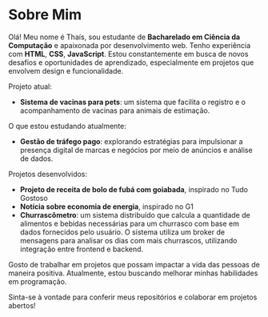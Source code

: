 # Sobre Mim

Olá! Meu nome é Thaís, sou estudante de **Bacharelado em Ciência da Computação** e apaixonada por desenvolvimento web. Tenho experiência com **HTML**, **CSS**, **JavaScript**. Estou constantemente em busca de novos desafios e oportunidades de aprendizado, especialmente em projetos que envolvem design e funcionalidade.

Projeto atual:
- **Sistema de vacinas para pets**: um sistema que facilita o registro e o acompanhamento de vacinas para animais de estimação.

O que estou estudando atualmente:
- **Gestão de tráfego pago**: explorando estratégias para impulsionar a presença digital de marcas e negócios por meio de anúncios e análise de dados.

Projetos desenvolvidos:
- **Projeto de receita de bolo de fubá com goiabada**, inspirado no Tudo Gostoso
- **Notícia sobre economia de energia**, inspirado no G1
- **Churrascômetro**: um sistema distribuído que calcula a quantidade de alimentos e bebidas necessárias para um churrasco com base em dados fornecidos pelo usuário. O sistema utiliza um broker de mensagens para analisar os dias com mais churrascos, utilizando integração entre frontend e backend.

Gosto de trabalhar em projetos que possam impactar a vida das pessoas de maneira positiva. Atualmente, estou buscando melhorar minhas habilidades em programação.

Sinta-se à vontade para conferir meus repositórios e colaborar em projetos abertos!
